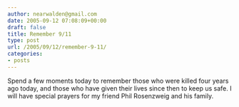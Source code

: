 ```yaml
---
author: nearwalden@gmail.com
date: 2005-09-12 07:08:09+00:00
draft: false
title: Remember 9/11
type: post
url: /2005/09/12/remember-9-11/
categories:
- posts
---
```


Spend a few moments today to remember those who were killed four years ago today, and those who have given their lives since then to keep us safe. I will have special prayers for my friend Phil Rosenzweig and his family.



